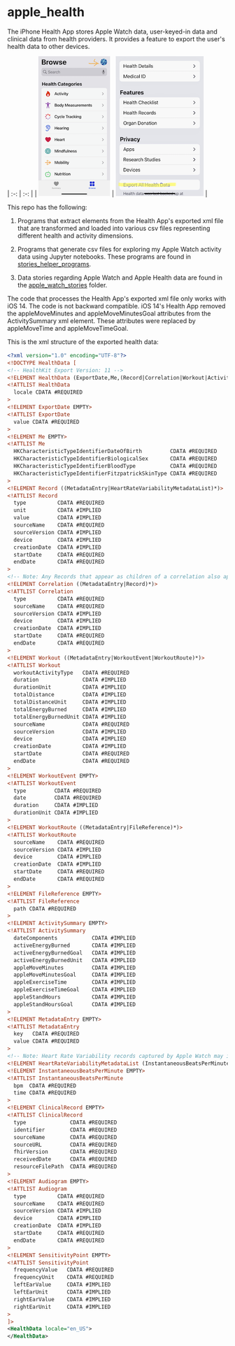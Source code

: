 # apple_health

The iPhone Health App stores Apple Watch data, user-keyed-in data and clinical data from health providers. It provides a feature to export the user's health data to other devices. 

| :-: | :-: |
| ![title](img/ios-health-export-1.png) | ![title](img/ios-health-export-2.png) |

This repo has the following:

1. Programs that extract elements from  the Health App's exported xml file that are transformed and loaded into various csv files representing different health and activity dimensions.

2. Programs that generate csv files for exploring my Apple Watch activity data using Jupyter notebooks. These programs are found in [stories_helper_programs](stories_helper_programs).

3. Data stories regarding Apple Watch and Apple Health data are found in the [apple_watch_stories](apple_watch_stories) folder.


The code that processes the Health App's exported xml file only works with iOS 14. The code is not backward compatible. iOS 14's Health App removed the
appleMoveMinutes and appleMoveMinutesGoal attributes from the ActivitySummary xml element. These attributes were replaced by appleMoveTime and appleMoveTimeGoal.


This is the xml structure of the exported health data:

```xml
<?xml version="1.0" encoding="UTF-8"?>
<!DOCTYPE HealthData [
<!-- HealthKit Export Version: 11 -->
<!ELEMENT HealthData (ExportDate,Me,(Record|Correlation|Workout|ActivitySummary|ClinicalRecord)*)>
<!ATTLIST HealthData
  locale CDATA #REQUIRED
>
<!ELEMENT ExportDate EMPTY>
<!ATTLIST ExportDate
  value CDATA #REQUIRED
>
<!ELEMENT Me EMPTY>
<!ATTLIST Me
  HKCharacteristicTypeIdentifierDateOfBirth         CDATA #REQUIRED
  HKCharacteristicTypeIdentifierBiologicalSex       CDATA #REQUIRED
  HKCharacteristicTypeIdentifierBloodType           CDATA #REQUIRED
  HKCharacteristicTypeIdentifierFitzpatrickSkinType CDATA #REQUIRED
>
<!ELEMENT Record ((MetadataEntry|HeartRateVariabilityMetadataList)*)>
<!ATTLIST Record
  type          CDATA #REQUIRED
  unit          CDATA #IMPLIED
  value         CDATA #IMPLIED
  sourceName    CDATA #REQUIRED
  sourceVersion CDATA #IMPLIED
  device        CDATA #IMPLIED
  creationDate  CDATA #IMPLIED
  startDate     CDATA #REQUIRED
  endDate       CDATA #REQUIRED
>
<!-- Note: Any Records that appear as children of a correlation also appear as top-level records in this document. -->
<!ELEMENT Correlation ((MetadataEntry|Record)*)>
<!ATTLIST Correlation
  type          CDATA #REQUIRED
  sourceName    CDATA #REQUIRED
  sourceVersion CDATA #IMPLIED
  device        CDATA #IMPLIED
  creationDate  CDATA #IMPLIED
  startDate     CDATA #REQUIRED
  endDate       CDATA #REQUIRED
>
<!ELEMENT Workout ((MetadataEntry|WorkoutEvent|WorkoutRoute)*)>
<!ATTLIST Workout
  workoutActivityType   CDATA #REQUIRED
  duration              CDATA #IMPLIED
  durationUnit          CDATA #IMPLIED
  totalDistance         CDATA #IMPLIED
  totalDistanceUnit     CDATA #IMPLIED
  totalEnergyBurned     CDATA #IMPLIED
  totalEnergyBurnedUnit CDATA #IMPLIED
  sourceName            CDATA #REQUIRED
  sourceVersion         CDATA #IMPLIED
  device                CDATA #IMPLIED
  creationDate          CDATA #IMPLIED
  startDate             CDATA #REQUIRED
  endDate               CDATA #REQUIRED
>
<!ELEMENT WorkoutEvent EMPTY>
<!ATTLIST WorkoutEvent
  type         CDATA #REQUIRED
  date         CDATA #REQUIRED
  duration     CDATA #IMPLIED
  durationUnit CDATA #IMPLIED
>
<!ELEMENT WorkoutRoute ((MetadataEntry|FileReference)*)>
<!ATTLIST WorkoutRoute
  sourceName    CDATA #REQUIRED
  sourceVersion CDATA #IMPLIED
  device        CDATA #IMPLIED
  creationDate  CDATA #IMPLIED
  startDate     CDATA #REQUIRED
  endDate       CDATA #REQUIRED
>
<!ELEMENT FileReference EMPTY>
<!ATTLIST FileReference
  path CDATA #REQUIRED
>
<!ELEMENT ActivitySummary EMPTY>
<!ATTLIST ActivitySummary
  dateComponents           CDATA #IMPLIED
  activeEnergyBurned       CDATA #IMPLIED
  activeEnergyBurnedGoal   CDATA #IMPLIED
  activeEnergyBurnedUnit   CDATA #IMPLIED
  appleMoveMinutes         CDATA #IMPLIED
  appleMoveMinutesGoal     CDATA #IMPLIED
  appleExerciseTime        CDATA #IMPLIED
  appleExerciseTimeGoal    CDATA #IMPLIED
  appleStandHours          CDATA #IMPLIED
  appleStandHoursGoal      CDATA #IMPLIED
>
<!ELEMENT MetadataEntry EMPTY>
<!ATTLIST MetadataEntry
  key   CDATA #REQUIRED
  value CDATA #REQUIRED
>
<!-- Note: Heart Rate Variability records captured by Apple Watch may include an associated list of instantaneous beats-per-minute readings. -->
<!ELEMENT HeartRateVariabilityMetadataList (InstantaneousBeatsPerMinute*)>
<!ELEMENT InstantaneousBeatsPerMinute EMPTY>
<!ATTLIST InstantaneousBeatsPerMinute
  bpm  CDATA #REQUIRED
  time CDATA #REQUIRED
>
<!ELEMENT ClinicalRecord EMPTY>
<!ATTLIST ClinicalRecord
  type              CDATA #REQUIRED
  identifier        CDATA #REQUIRED
  sourceName        CDATA #REQUIRED
  sourceURL         CDATA #REQUIRED
  fhirVersion       CDATA #REQUIRED
  receivedDate      CDATA #REQUIRED
  resourceFilePath  CDATA #REQUIRED
>
<!ELEMENT Audiogram EMPTY>
<!ATTLIST Audiogram
  type          CDATA #REQUIRED
  sourceName    CDATA #REQUIRED
  sourceVersion CDATA #IMPLIED
  device        CDATA #IMPLIED
  creationDate  CDATA #IMPLIED
  startDate     CDATA #REQUIRED
  endDate       CDATA #REQUIRED
>
<!ELEMENT SensitivityPoint EMPTY>
<!ATTLIST SensitivityPoint
  frequencyValue   CDATA #REQUIRED
  frequencyUnit    CDATA #REQUIRED
  leftEarValue     CDATA #IMPLIED
  leftEarUnit      CDATA #IMPLIED
  rightEarValue    CDATA #IMPLIED
  rightEarUnit     CDATA #IMPLIED
>
]>
<HealthData locale="en_US">
</HealthData>

```
